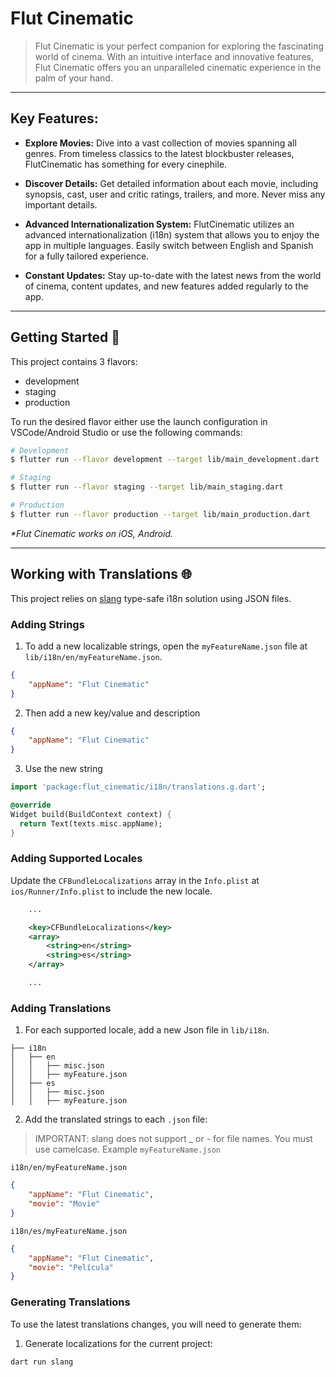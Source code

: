 # Flut Cinematic

> Flut Cinematic is your perfect companion for exploring the fascinating world of cinema. With an intuitive interface and innovative features, Flut Cinematic offers you an unparalleled cinematic experience in the palm of your hand.

---

## Key Features:

- **Explore Movies:** Dive into a vast collection of movies spanning all genres. From timeless classics to the latest blockbuster releases, FlutCinematic has something for every cinephile.

- **Discover Details:** Get detailed information about each movie, including synopsis, cast, user and critic ratings, trailers, and more. Never miss any important details.

- **Advanced Internationalization System:** FlutCinematic utilizes an advanced internationalization (i18n) system that allows you to enjoy the app in multiple languages. Easily switch between English and Spanish for a fully tailored experience.

- **Constant Updates:** Stay up-to-date with the latest news from the world of cinema, content updates, and new features added regularly to the app.

---
## Getting Started 🚀

This project contains 3 flavors:

- development
- staging
- production

To run the desired flavor either use the launch configuration in VSCode/Android Studio or use the following commands:

```sh
# Development
$ flutter run --flavor development --target lib/main_development.dart

# Staging
$ flutter run --flavor staging --target lib/main_staging.dart

# Production
$ flutter run --flavor production --target lib/main_production.dart
```

_\*Flut Cinematic works on iOS, Android._

---

## Working with Translations 🌐

This project relies on [slang](https://pub.dev/packages/slang) type-safe i18n solution using JSON files.

### Adding Strings

1. To add a new localizable strings, open the `myFeatureName.json` file at `lib/i18n/en/myFeatureName.json`.

```json
{
    "appName": "Flut Cinematic"
}
```

2. Then add a new key/value and description

```json
{
    "appName": "Flut Cinematic"
}
```

3. Use the new string

```dart
import 'package:flut_cinematic/i18n/translations.g.dart';

@override
Widget build(BuildContext context) {
  return Text(texts.misc.appName);
}
```

### Adding Supported Locales

Update the `CFBundleLocalizations` array in the `Info.plist` at `ios/Runner/Info.plist` to include the new locale.

```xml
    ...

    <key>CFBundleLocalizations</key>
	<array>
		<string>en</string>
		<string>es</string>
	</array>

    ...
```

### Adding Translations

1. For each supported locale, add a new Json file in `lib/i18n`.

```
├── i18n
│   ├── en
│   │   ├── misc.json
│   │   ├── myFeature.json
│   ├── es
│   │   ├── misc.json
│   │   ├── myFeature.json
```

2. Add the translated strings to each `.json` file:

> IMPORTANT: slang does not support \_ or - for file names. You must use camelcase. Example `myFeatureName.json`

`i18n/en/myFeatureName.json`

```json
{
    "appName": "Flut Cinematic",
    "movie": "Movie"
}
```

`i18n/es/myFeatureName.json`

```json
{
    "appName": "Flut Cinematic",
    "movie": "Película"
}
```

### Generating Translations

To use the latest translations changes, you will need to generate them:

1. Generate localizations for the current project:

```sh
dart run slang
```


